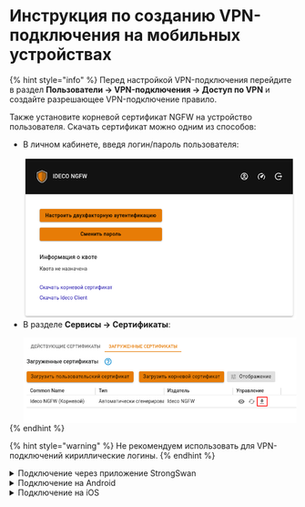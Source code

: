 # Инструкция по созданию VPN-подключения на мобильных устройствах

{% hint style="info" %}
Перед настройкой VPN-подключения перейдите в раздел **Пользователи -> VPN-подключения -> Доступ по VPN** и создайте разрешающее VPN-подключение правило.

Также установите корневой сертификат NGFW на устройство пользователя. Скачать сертификат можно одним из способов:

* В личном кабинете, введя логин/пароль пользователя:

    <img align="left" src="/.gitbook/assets/user-personal-account6.png" alt="" data-size="original">
    
* В разделе **Сервисы -> Сертификаты**:

    <img align="left" src="/.gitbook/assets/certs1.png" alt="" data-size="original">
{% endhint %}

{% hint style="warning" %}
Не рекомендуем использовать для VPN-подключений кириллические логины.
{% endhint %}

<details>

<summary>Подключение через приложение StrongSwan</summary>

1\. Нажмите **Добавить VPN профиль**:

<img src="/.gitbook/assets/connection-for-mobile-devices1.png" alt="" data-size="original">

2\. Заполните поля:

<img src="/.gitbook/assets/connection-for-mobile-devices2.png" alt="" data-size="original">

* **Сервер** - домен, указанный в Ideco NGFW в разделе **Пользователи -> VPN-подключения -> Основное -> Подключение по IKEv2/IPsec**;
* **VPN тип** - IKEv2 EAP (Логин/Пароль);
* **Логин** - имя пользователя, которому разрешено подключение по VPN;
* **Пароль** - пароль пользователя.

3\. Нажмите **Сохранить** и кликните по созданному подключению:

<img src="/.gitbook/assets/connection-for-mobile-devices3.png" alt="" data-size="original">

</details>

<details>

<summary>Подключение на Android</summary>

1\. Перейдите в **VPN** в раздел **Настройки -> Подключения -> Другие настройки**. При необходимости воспользуйтесь строкой поиска по настройкам.

2\. Выберите тип подключения и заполните следующие поля:

**Для PPTP:**

<img src="/.gitbook/assets/connection-for-mobile-devices4.png" alt="" data-size="original">

* **Имя** - имя подключения;
* **Адрес сервера** - адрес VPN-сервера;
* **Имя пользователя** - имя пользователя, которому разрешено подключение по VPN;
* **Пароль** - пароль пользователя.

**Для IKEv2/IPsec MSCHAPv2:**

<img src="/.gitbook/assets/connection-for-mobile-devices5.png" alt="" data-size="original">

* **Имя** - имя подключения;
* **Адрес сервера** - адрес VPN-сервера;
* **Идентификатор IPsec** - логин пользователя;
* **Сертификат сервера** - "Принято от сервера";
* **Сертификат ЦС IPsec** - "Не проверять сервер";
* **Имя пользователя** - имя пользователя, которому разрешено подключение по VPN;
* **Пароль** - пароль пользователя.

**Для L2TP/IPsec PSK:**

<img src="/.gitbook/assets/connection-for-mobile-devices6.png" alt="" data-size="original">

* **Имя** - имя подключения;
* **Адрес сервера** - адрес VPN-сервера;
* **Общий ключ IPsec** - значение строки **PSK** в разделе **Пользователи -> VPN-подключения -> Основное -> Подключение по L2TP/IPsec**.

4\. Нажмите **Сохранить** и активируйте подключение.

</details>

<details>

<summary>Подключение на iOS</summary>

1\. Перейдите в раздел **Настройки -> Основные -> VPN и управление устройством -> VPN**:

<img src="/.gitbook/assets/connection-for-mobile-devices7.png" alt="" data-size="original">

2\. Нажмите **Добавить конфигурацию VPN**:

<img src="/.gitbook/assets/connection-for-mobile-devices8.png" alt="" data-size="original">

3\. Выберите **Тип** подключения и заполните соответствующие поля:

**Для PPTP:**

Начиная с версии iOS-10 компания Apple убрала поддержку протокола PPTP.

<img src="/.gitbook/assets/connection-for-mobile-devices9.png" alt="" data-size="original">

* **Описание** - название соединения;
* **Сервер** - адрес VPN-сервера;
* **Учетная запись** - имя пользователя, которому разрешено подключение по VPN;
* **Пароль** - пароль пользователя.

**Для L2TP:**

<img src="/.gitbook/assets/connection-for-mobile-devices10.png" alt="" data-size="original">

* **Описание** - название соединения;
* **Сервер** - адрес VPN-сервера;
* **Учетная запись** - имя пользователя, которому разрешено подключение по VPN;
* **Пароль** - пароль пользователя;
* **Общий ключ** - значение строки **PSK** в разделе **Пользователи -> VPN-подключения -> Основное -> Подключение по L2TP/IPsec**.

**Для IKEv2:**

<img src="/.gitbook/assets/connection-for-mobile-devices11.png" alt="" data-size="original">

* **Описание** - название соединения;
* **Сервер** - адрес VPN-сервера;
* **Удаленный ID** - адрес VPN-сервера;
* **Имя пользователя** - имя пользователя, которому разрешено подключение по VPN;
* **Пароль** - пароль пользователя.

4\. Нажмите **Готово**;

5\. Переведите опцию **Статус** вправо:

<img src="/.gitbook/assets/connection-for-mobile-devices12.png" alt="" data-size="original">

</details>
